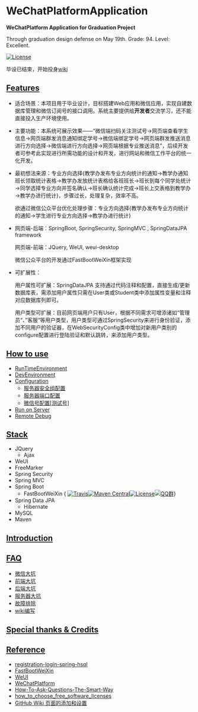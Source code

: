 # WeChatPlatformApplication

**WeChatPlatform Application for Graduation Project** 

Through graduation design defense on May 19th. Grade: 94. Level: Excellent.

[![License](http://img.shields.io/:license-apache-brightgreen.svg)](http://www.apache.org/licenses/LICENSE-2.0.html)

毕设已结束，开始投身[wiki](https://github.com/LauItachi/WeChatPlatformApplication/wiki)

## [Features](https://github.com/LauItachi/WeChatPlatformApplication/wiki#features)

- 适合场景：本项目用于毕业设计，目标搭建Web应用和微信应用，实现自建数据库管理和微信订阅号的接口调用。系统主要提供给**开发者**交流学习，还不能直接投入生产环境使用。

- 主要功能：本系统可展示效果——“微信端扫码关注测试号->网页端查看学生信息->网页端群发消息通知绑定学号->微信端绑定学号->网页端群发推送消息进行方向选择->微信端进行方向选择->网页端根据专业推送消息”，后续开发者可参考此实现进行所需功能的设计和开发，进行网站和微信工作平台的统一化开发。

- 最初想法来源：专业方向选择{教学办发布专业方向统计的通知→教学办通知班长领取统计表格→教学办发放统计表格给各班班长→班长到每个同学处统计→同学选择专业方向并签名确认→班长确认统计完成→班长上交表格到教学办→教学办进行统计}，步骤过长，处理复杂，效率不高。

  欲通过微信公众平台优化处理步骤：专业方向选择{教学办发布专业方向统计的通知→学生进行专业方向选择→教学办进行统计}

- 网页端-后端：SpringBoot, SpringSecurity, SpringMVC , SpringDataJPA framework

  网页端-前端：JQuery, WeUI, weui-desktop

  微信公众平台的开发通过FastBootWeiXin框架实现

- 可扩展性：

  用户属性可扩展：SpringDataJPA 支持通过代码注释和配置，直接生成/更新数据库表，需添加用户属性只需在User类或Student类中添加属性变量和注释对应数据库列即可。

  用户类型可扩展：目前网页端用户只有User，根据不同需求可增添诸如“管理员“、”客服“等用户类型，用户类型可通过SpringSecurity来进行身份验证，添加不同用户的验证器，在WebSecurityConfig类中增加对新用户类别的configure配置进行登陆验证和默认跳转，来添加用户类型。

## [How to use](https://github.com/LauItachi/WeChatPlatformApplication/wiki/How-to-use)

- [RunTimeEnvironment](https://github.com/LauItachi/WeChatPlatformApplication/wiki/How-to-use#runtimeenvironment)
- [DevEnvironment](https://github.com/LauItachi/WeChatPlatformApplication/wiki/How-to-use#devenvironment)
- [Configuration](https://github.com/LauItachi/WeChatPlatformApplication/wiki/How-to-use#configuration)
  - [服务器安全组配置](https://github.com/LauItachi/WeChatPlatformApplication/wiki/How-to-use#%E6%9C%8D%E5%8A%A1%E5%99%A8%E5%AE%89%E5%85%A8%E7%BB%84%E9%85%8D%E7%BD%AE%E9%9C%80%E6%94%BE%E9%80%9A%E7%AB%AF%E5%8F%A3)
  - [服务器端口配置](https://github.com/LauItachi/WeChatPlatformApplication/wiki/How-to-use#%E6%9C%8D%E5%8A%A1%E5%99%A8%E7%AB%AF%E5%8F%A3%E9%85%8D%E7%BD%AE)
  - [微信号配置[测试号]](https://github.com/LauItachi/WeChatPlatformApplication/wiki/How-to-use#%E5%BE%AE%E4%BF%A1%E5%8F%B7%E9%85%8D%E7%BD%AE%E6%B5%8B%E8%AF%95%E5%8F%B7)
- [Run on Server](https://github.com/LauItachi/WeChatPlatformApplication/wiki/How-to-use#run-on-server)
- [Remote Debug](https://github.com/LauItachi/WeChatPlatformApplication/wiki/How-to-use#remote-debug)

## [Stack](https://github.com/LauItachi/WeChatPlatformApplication/wiki#stack)

- JQuery
  - Ajax
- WeUI
- FreeMarker
- Spring Security
- Spring MVC
- Spring Boot
  - FastBootWeiXin { [![Travis](https://travis-ci.org/FastBootWeixin/FastBootWeixin.svg?branch=master)](http://weixin.mxixm.com)[![Maven Central](https://img.shields.io/badge/maven--central-0.5.1-blue.svg)](http://search.maven.org/#artifactdetails%7Ccom.mxixm%7Cfastboot-weixin%7C0.5.1%7Cjar)[![License](http://img.shields.io/:license-apache-brightgreen.svg)](http://www.apache.org/licenses/LICENSE-2.0.html)[![QQ群](https://img.shields.io/badge/chat-on%20QQ-blue.svg)](https://jq.qq.com/?_wv=1027&k=5iRu13U)}
- Spring Data JPA
  - Hibernate
- MySQL
- Maven

## [Introduction](https://github.com/LauItachi/WeChatPlatformApplication/wiki/Introduction)

## [FAQ](https://github.com/LauItachi/WeChatPlatformApplication/wiki/FAQ)

- [微信大坑](https://github.com/LauItachi/WeChatPlatformApplication/wiki/FAQ#1-%E5%BE%AE%E4%BF%A1%E5%A4%A7%E5%9D%91)
- [前端大坑](https://github.com/LauItachi/WeChatPlatformApplication/wiki/FAQ#2-%E5%89%8D%E7%AB%AF%E5%A4%A7%E5%9D%91)
- [后端大坑](https://github.com/LauItachi/WeChatPlatformApplication/wiki/FAQ#3-%E5%90%8E%E7%AB%AF%E5%A4%A7%E5%9D%91)
- [服务器大坑](https://github.com/LauItachi/WeChatPlatformApplication/wiki/FAQ#4-%E6%9C%8D%E5%8A%A1%E5%99%A8%E5%A4%A7%E5%9D%91)
- [故障排除](https://github.com/LauItachi/WeChatPlatformApplication/wiki/FAQ#5-%E6%95%85%E9%9A%9C%E6%8E%92%E9%99%A4)
- [wiki编写](https://github.com/LauItachi/WeChatPlatformApplication/wiki/FAQ#6-wiki%E7%BC%96%E5%86%99)

## [Special thanks & Credits](https://github.com/LauItachi/WeChatPlatformApplication/wiki/Special-thanks-&-Credits)

## [Reference](https://github.com/LauItachi/WeChatPlatformApplication/wiki#reference)

- [registration-login-spring-hsql](https://hellokoding.com/registration-and-login-example-with-spring-security-spring-boot-spring-data-jpa-hsql-jsp/)
- [FastBootWeiXin](https://github.com/FastBootWeixin/FastBootWeixin)
- [WeUI](https://github.com/Tencent/weui)
- [WeChatPlatform](https://mp.weixin.qq.com/)
- [How-To-Ask-Questions-The-Smart-Way](https://github.com/ryanhanwu/How-To-Ask-Questions-The-Smart-Way/blob/master/README-zh_CN.md)
- [how_to_choose_free_software_licenses](http://www.ruanyifeng.com/blog/2011/05/how_to_choose_free_software_licenses.html)
- [GitHub Wiki 页面的添加和设置](https://lpd-ios.github.io/2017/07/11/GitHub-Wiki-Introduction/)